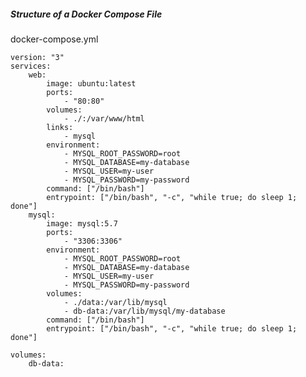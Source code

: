 ##### Structure of a Docker Compose File

   docker-compose.yml

    version: "3"
    services:
        web:
            image: ubuntu:latest
            ports:
                - "80:80"
            volumes:
                - ./:/var/www/html
            links:
                - mysql
            environment:
                - MYSQL_ROOT_PASSWORD=root
                - MYSQL_DATABASE=my-database
                - MYSQL_USER=my-user
                - MYSQL_PASSWORD=my-password
            command: ["/bin/bash"]
            entrypoint: ["/bin/bash", "-c", "while true; do sleep 1; done"]
        mysql:
            image: mysql:5.7
            ports:
                - "3306:3306"
            environment:
                - MYSQL_ROOT_PASSWORD=root
                - MYSQL_DATABASE=my-database
                - MYSQL_USER=my-user
                - MYSQL_PASSWORD=my-password
            volumes:
                - ./data:/var/lib/mysql
                - db-data:/var/lib/mysql/my-database
            command: ["/bin/bash"]
            entrypoint: ["/bin/bash", "-c", "while true; do sleep 1; done"]
        
    volumes:
        db-data:
